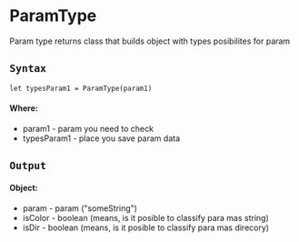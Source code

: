 # ParamType
Param type returns class that builds object with types posibilites for param
## **`Syntax`**
    let typesParam1 = ParamType(param1)
#### Where: 
* param1 - param you need to check
* typesParam1 - place you save param data

## **`Output`**
#### Object: 
* param - param ("someString")
* isColor - boolean (means, is it posible to classify para mas string)
* isDir - boolean (means, is it posible to classify para mas direcory)